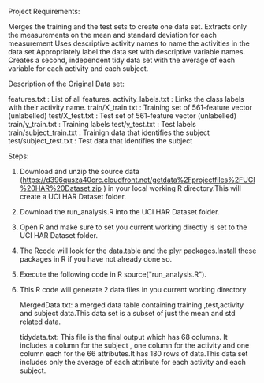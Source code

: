 Project Requirements:

Merges the training and the test sets to create one data set.
Extracts only the measurements on the mean and standard deviation for each measurement
Uses descriptive activity names to name the activities in the data set
Appropriately label the data set with descriptive variable names. 
Creates a second, independent tidy data set with the average of each variable for each activity and each subject.

Description of the Original Data set:

features.txt : List of all features.
activity_labels.txt : Links the class labels with their activity name.
train/X_train.txt : Training set of 561-feature vector (unlabelled)
test/X_test.txt : Test set of 561-feature vector (unlabelled)
train/y_train.txt : Training labels
test/y_test.txt : Test labels
train/subject_train.txt : Trainign data that identifies the subject 
test/subject_test.txt : Test data that identifies the subject 

Steps:

1) Download and unzip the source data (https://d396qusza40orc.cloudfront.net/getdata%2Fprojectfiles%2FUCI%20HAR%20Dataset.zip ) in your local working R directory.This will create a UCI HAR Dataset folder.
2) Download the run_analysis.R into the UCI HAR Dataset folder.
3) Open R and make sure to set you current working directly is set to the UCI HAR Dataset folder.
4) The Rcode will look for the data.table and the plyr packages.Install these packages in R if you have not already done so.
5) Execute the following code in R
source("run_analysis.R"). 
6) This R code will generate 2 data files in you current working directory

	MergedData.txt: a merged data table containing training ,test,activity and subject data.This data set is a subset of just the mean and std related data. 

	tidydata.txt: This file is the final output which has 68 columns. It includes a column for the subject , one column for the activity and one column each for the 66 attributes.It has 180 rows of data.This data set includes only the average of each attribute for each activity and each subject.

